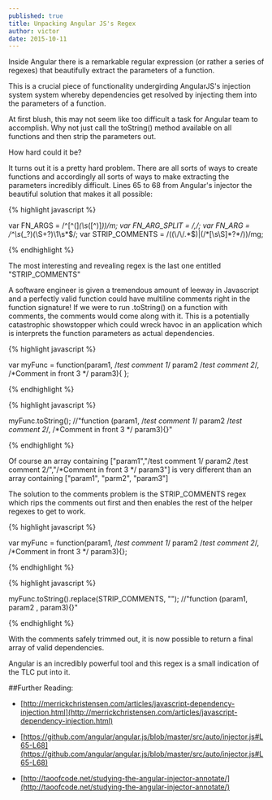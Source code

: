 ```yaml
---
published: true
title: Unpacking Angular JS's Regex
author: victor
date: 2015-10-11
---
```


Inside Angular there is a remarkable regular expression (or rather a series of regexes) that beautifully extract the parameters of a function.

This is a crucial piece of functionality undergirding AngularJS's injection system system whereby dependencies get resolved by injecting them into the parameters of a function.

At first blush, this may not seem like too difficult a task for Angular team to accomplish. Why not just call the toString() method available on all functions and then strip the parameters out.

How hard could it be?

It turns out it is a pretty hard problem. There are all sorts of ways to create functions and accordingly all sorts of ways to make extracting the parameters incredibly difficult. Lines 65 to 68 from Angular's injector the beautiful solution that makes it all possible:

{% highlight javascript %}

var FN_ARGS = /^[^\(]*\(\s*([^\)]*)\)/m;
var FN_ARG_SPLIT = /,/;
var FN_ARG = /^\s*(_?)(\S+?)\1\s*$/;
var STRIP_COMMENTS = /((\/\/.*$)|(\/\*[\s\S]*?\*\/))/mg;

{% endhighlight %}

The most interesting and revealing regex is the last one entitled "STRIP_COMMENTS"

A software engineer is given a tremendous amount of leeway in Javascript and a perfectly valid function could have multiline comments right in the function signature! If we were to run .toString() on a function with comments, the comments would come along with it. This is a potentially catastrophic showstopper which could wreck havoc in an application which is interprets the function parameters as actual dependencies.

{% highlight javascript %}

var myFunc = function(param1, /*test comment 1*/ param2 /*test comment 2*/, /*Comment in front 3 */ param3){ };

{% endhighlight %}

{% highlight javascript %}

myFunc.toString(); //"function (param1, /*test comment 1*/ param2 /*test comment 2*/, /*Comment in front 3 */ param3){}"

{% endhighlight %}

Of course an array containing ["param1","/test comment 1/ param2 /test comment 2/","/*Comment in front 3 */ param3"] is very different than an array containing ["param1", "parm2", "param3"]

The solution to the comments problem is the STRIP_COMMENTS regex which rips the comments out first and then enables the rest of the helper regexes to get to work.

{% highlight javascript %}

var myFunc = function(param1, /*test comment 1*/ param2 /*test comment 2*/, /*Comment in front 3 */ param3){};

{% endhighlight %}

{% highlight javascript %}

myFunc.toString().replace(STRIP_COMMENTS, ""); //"function (param1,  param2 ,  param3){}"

{% endhighlight %}


With the comments safely trimmed out, it is now possible to return a final array of valid dependencies.

Angular is an incredibly powerful tool and this regex is a small indication of the TLC put into it.

##Further Reading:
* [http://merrickchristensen.com/articles/javascript-dependency-injection.html](http://merrickchristensen.com/articles/javascript-dependency-injection.html)

* [https://github.com/angular/angular.js/blob/master/src/auto/injector.js#L65-L68](https://github.com/angular/angular.js/blob/master/src/auto/injector.js#L65-L68)

* [http://taoofcode.net/studying-the-angular-injector-annotate/](http://taoofcode.net/studying-the-angular-injector-annotate/)
